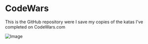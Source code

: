 # CodeWars
This is the GitHub repository were I save my copies of the katas I've completed on CodeWars.com


![Image](https://www.codewars.com/users/mjester93/badges/large)
